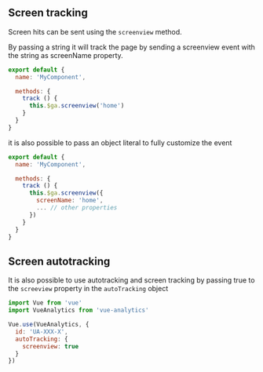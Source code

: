 ## Screen tracking

Screen hits can be sent using the `screenview` method.

By passing a string it will track the page by sending a screenview event with the string as screenName property.

```js
export default {
  name: 'MyComponent',

  methods: {
    track () {
      this.$ga.screenview('home')
    }
  }
}
```

it is also possible to pass an object literal to fully customize the event

```js
export default {
  name: 'MyComponent',

  methods: {
    track () {
      this.$ga.screenview({
        screenName: 'home',
        ... // other properties
      })
    }
  }
}
```

## Screen autotracking

It is also possible to use autotracking and screen tracking by passing true to the `screeview` property in the `autoTracking` object

```js
import Vue from 'vue'
import VueAnalytics from 'vue-analytics'

Vue.use(VueAnalytics, {
  id: 'UA-XXX-X',
  autoTracking: {
    screenview: true
  }
})
```